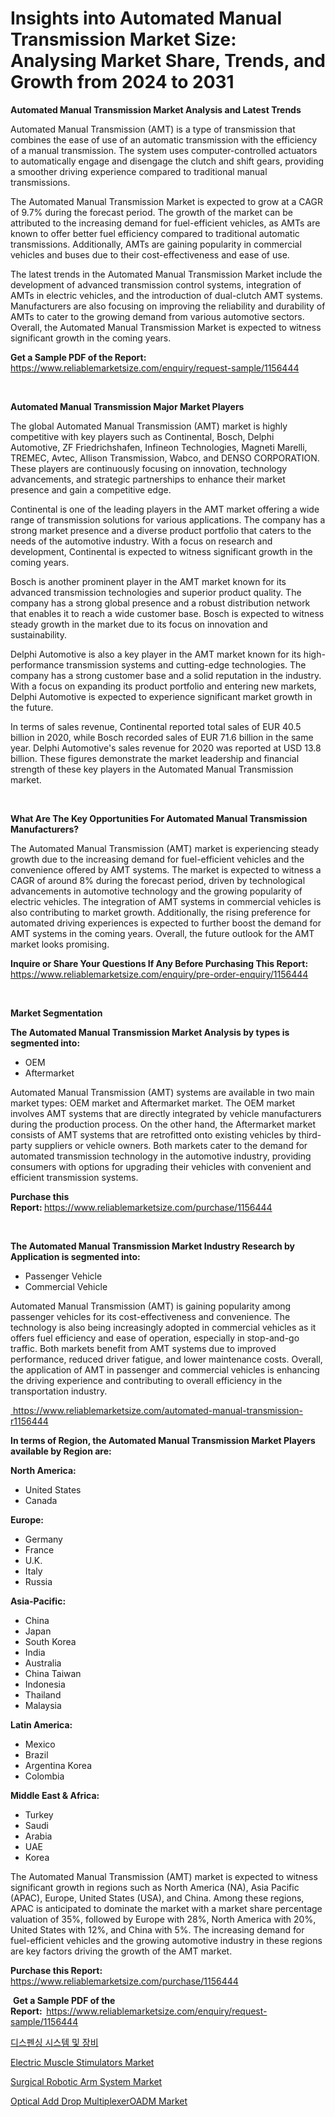 <p><h1>Insights into Automated Manual Transmission Market Size: Analysing Market Share, Trends, and Growth from 2024 to 2031</h1></p><p><strong>Automated Manual Transmission Market Analysis and Latest Trends</strong></p>
<p><p>Automated Manual Transmission (AMT) is a type of transmission that combines the ease of use of an automatic transmission with the efficiency of a manual transmission. The system uses computer-controlled actuators to automatically engage and disengage the clutch and shift gears, providing a smoother driving experience compared to traditional manual transmissions.</p><p>The Automated Manual Transmission Market is expected to grow at a CAGR of 9.7% during the forecast period. The growth of the market can be attributed to the increasing demand for fuel-efficient vehicles, as AMTs are known to offer better fuel efficiency compared to traditional automatic transmissions. Additionally, AMTs are gaining popularity in commercial vehicles and buses due to their cost-effectiveness and ease of use.</p><p>The latest trends in the Automated Manual Transmission Market include the development of advanced transmission control systems, integration of AMTs in electric vehicles, and the introduction of dual-clutch AMT systems. Manufacturers are also focusing on improving the reliability and durability of AMTs to cater to the growing demand from various automotive sectors. Overall, the Automated Manual Transmission Market is expected to witness significant growth in the coming years.</p></p>
<p><strong>Get a Sample PDF of the Report:&nbsp;</strong> <a href="https://www.reliablemarketsize.com/enquiry/request-sample/1156444">https://www.reliablemarketsize.com/enquiry/request-sample/1156444</a></p>
<p>&nbsp;</p>
<p><strong>Automated Manual Transmission Major Market Players</strong></p>
<p><p>The global Automated Manual Transmission (AMT) market is highly competitive with key players such as Continental, Bosch, Delphi Automotive, ZF Friedrichshafen, Infineon Technologies, Magneti Marelli, TREMEC, Avtec, Allison Transmission, Wabco, and DENSO CORPORATION. These players are continuously focusing on innovation, technology advancements, and strategic partnerships to enhance their market presence and gain a competitive edge.</p><p>Continental is one of the leading players in the AMT market offering a wide range of transmission solutions for various applications. The company has a strong market presence and a diverse product portfolio that caters to the needs of the automotive industry. With a focus on research and development, Continental is expected to witness significant growth in the coming years.</p><p>Bosch is another prominent player in the AMT market known for its advanced transmission technologies and superior product quality. The company has a strong global presence and a robust distribution network that enables it to reach a wide customer base. Bosch is expected to witness steady growth in the market due to its focus on innovation and sustainability.</p><p>Delphi Automotive is also a key player in the AMT market known for its high-performance transmission systems and cutting-edge technologies. The company has a strong customer base and a solid reputation in the industry. With a focus on expanding its product portfolio and entering new markets, Delphi Automotive is expected to experience significant market growth in the future.</p><p>In terms of sales revenue, Continental reported total sales of EUR 40.5 billion in 2020, while Bosch recorded sales of EUR 71.6 billion in the same year. Delphi Automotive's sales revenue for 2020 was reported at USD 13.8 billion. These figures demonstrate the market leadership and financial strength of these key players in the Automated Manual Transmission market.</p></p>
<p>&nbsp;</p>
<p><strong>What Are The Key Opportunities For Automated Manual Transmission Manufacturers?</strong></p>
<p><p>The Automated Manual Transmission (AMT) market is experiencing steady growth due to the increasing demand for fuel-efficient vehicles and the convenience offered by AMT systems. The market is expected to witness a CAGR of around 8% during the forecast period, driven by technological advancements in automotive technology and the growing popularity of electric vehicles. The integration of AMT systems in commercial vehicles is also contributing to market growth. Additionally, the rising preference for automated driving experiences is expected to further boost the demand for AMT systems in the coming years. Overall, the future outlook for the AMT market looks promising.</p></p>
<p><strong>Inquire or Share Your Questions If Any Before Purchasing This Report:</strong> <a href="https://www.reliablemarketsize.com/enquiry/pre-order-enquiry/1156444">https://www.reliablemarketsize.com/enquiry/pre-order-enquiry/1156444</a></p>
<p>&nbsp;</p>
<p><strong>Market Segmentation</strong></p>
<p><strong>The Automated Manual Transmission Market Analysis by types is segmented into:</strong></p>
<p><ul><li>OEM</li><li>Aftermarket</li></ul></p>
<p><p>Automated Manual Transmission (AMT) systems are available in two main market types: OEM market and Aftermarket market. The OEM market involves AMT systems that are directly integrated by vehicle manufacturers during the production process. On the other hand, the Aftermarket market consists of AMT systems that are retrofitted onto existing vehicles by third-party suppliers or vehicle owners. Both markets cater to the demand for automated transmission technology in the automotive industry, providing consumers with options for upgrading their vehicles with convenient and efficient transmission systems.</p></p>
<p><strong>Purchase this Report:&nbsp;</strong><a href="https://www.reliablemarketsize.com/purchase/1156444">https://www.reliablemarketsize.com/purchase/1156444</a></p>
<p>&nbsp;</p>
<p><strong>The Automated Manual Transmission Market Industry Research by Application is segmented into:</strong></p>
<p><ul><li>Passenger Vehicle</li><li>Commercial Vehicle</li></ul></p>
<p><p>Automated Manual Transmission (AMT) is gaining popularity among passenger vehicles for its cost-effectiveness and convenience. The technology is also being increasingly adopted in commercial vehicles as it offers fuel efficiency and ease of operation, especially in stop-and-go traffic. Both markets benefit from AMT systems due to improved performance, reduced driver fatigue, and lower maintenance costs. Overall, the application of AMT in passenger and commercial vehicles is enhancing the driving experience and contributing to overall efficiency in the transportation industry.</p></p>
<p><a href="https://www.reliablemarketsize.com/automated-manual-transmission-r1156444">&nbsp;https://www.reliablemarketsize.com/automated-manual-transmission-r1156444</a></p>
<p><strong>In terms of Region, the Automated Manual Transmission Market Players available by Region are:</strong></p>
<p>
    <p> <strong> North America: </strong>
        <ul>
            <li>United States</li>
            <li>Canada</li>
        </ul>
        </p> 
    <p> <strong> Europe: </strong>
        <ul>
            <li>Germany</li>
            <li>France</li>
            <li>U.K.</li>
            <li>Italy</li>
            <li>Russia</li>
        </ul>
        </p> 
    <p> <strong> Asia-Pacific: </strong>
        <ul>
            <li>China</li>
            <li>Japan</li>
            <li>South Korea</li>
            <li>India</li>
            <li>Australia</li>
            <li>China Taiwan</li>
            <li>Indonesia</li>
            <li>Thailand</li>
            <li>Malaysia</li>
        </ul>
        </p> 
    <p> <strong> Latin America: </strong>
        <ul>
            <li>Mexico</li>
            <li>Brazil</li>
            <li>Argentina Korea</li>
            <li>Colombia</li>
        </ul>
        </p> 
    <p> <strong> Middle East & Africa: </strong>
        <ul>
            <li>Turkey</li>
            <li>Saudi</li>
            <li>Arabia</li>
            <li>UAE</li>
            <li>Korea</li>
        </ul>
    </p>
    </p>
<p><p>The Automated Manual Transmission (AMT) market is expected to witness significant growth in regions such as North America (NA), Asia Pacific (APAC), Europe, United States (USA), and China. Among these regions, APAC is anticipated to dominate the market with a market share percentage valuation of 35%, followed by Europe with 28%, North America with 20%, United States with 12%, and China with 5%. The increasing demand for fuel-efficient vehicles and the growing automotive industry in these regions are key factors driving the growth of the AMT market.</p></p>
<p><strong>Purchase this Report: </strong><a href="https://www.reliablemarketsize.com/purchase/1156444">https://www.reliablemarketsize.com/purchase/1156444</a></p>
<p>&nbsp;<strong>Get a Sample PDF of the Report:&nbsp;&nbsp;</strong><a href="https://www.reliablemarketsize.com/enquiry/request-sample/1156444">https://www.reliablemarketsize.com/enquiry/request-sample/1156444</a></p>
<p><strong></strong></p>
<p><p><a href="https://github.com/vss5505pa7z1p/Market-Research-Report-List-3/blob/main/35866704276.md">디스펜싱 시스템 및 장비</a></p><p><a href="https://github.com/eilidhcatrinamilliken/Market-Research-Report-List-1/blob/main/electric-muscle-stimulators-market.md">Electric Muscle Stimulators Market</a></p><p><a href="https://medium.com/@babymorar/surgical-robotic-arm-system-market-trends-and-analysis-opportunities-and-challenges-for-future-b61f05d2284a">Surgical Robotic Arm System Market</a></p><p><a href="https://medium.com/@welsonwiden94552/global-optical-add-drop-multiplexeroadm-market-by-product-type-by-application-by-region-and-508525a59ed5">Optical Add Drop MultiplexerOADM Market</a></p></p>